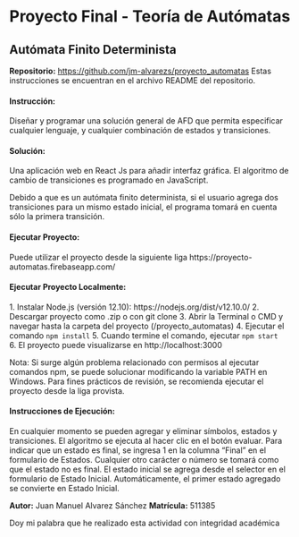 <h1>Proyecto Final - Teoría de Autómatas</h1>
<h2>Autómata Finito Determinista</h2>

<b>Repositorio:</b> https://github.com/jm-alvarezs/proyecto_automatas
Estas instrucciones se encuentran en el archivo README del repositorio.

<h4>Instrucción:</h4>
Diseñar y programar una solución general de AFD que permita especificar cualquier lenguaje, y cualquier combinación de estados y transiciones.

<h4>Solución:</h4>
Una aplicación web en React Js para añadir interfaz gráfica. El algoritmo de cambio de transiciones es programado en JavaScript.

Debido a que es un autómata finito determinista, si el usuario agrega dos transiciones para un mismo estado inicial, el programa tomará en cuenta sólo la primera transición.

<h4>Ejecutar Proyecto:</h4>
Puede utilizar el proyecto desde la siguiente liga
https://proyecto-automatas.firebaseapp.com/

<h4>Ejecutar Proyecto Localmente:</h4>
1. Instalar Node.js (versión 12.10): https://nodejs.org/dist/v12.10.0/ 
2. Descargar proyecto como .zip o con git clone 
3. Abrir la Terminal o CMD y navegar hasta la carpeta del proyecto (/proyecto_automatas) 
4. Ejecutar el comando <code>npm install</code> 
5. Cuando termine el comando, ejecutar <code>npm start </code>
6. El proyecto puede visualizarse en http://localhost:3000

Nota: Si surge algún problema relacionado con permisos al ejecutar comandos npm, se puede solucionar modificando la variable PATH en Windows. Para fines prácticos de revisión, se recomienda ejecutar el proyecto desde la liga provista.
 
<h4>Instrucciones de Ejecución:</h4>
En cualquier momento se pueden agregar y eliminar símbolos, estados y transiciones. El algoritmo se ejecuta al hacer clic en el botón evaluar.
Para indicar que un estado es final, se ingresa 1 en la columna “Final” en el formulario de Estados. Cualquier otro carácter o número se tomará como que el estado no es final.
El estado inicial se agrega desde el selector en el formulario de Estado Inicial. Automáticamente, el primer estado agregado se convierte en Estado Inicial.

<b>Autor:</b> Juan Manuel Alvarez Sánchez
<b>Matrícula:</b> 511385

Doy mi palabra que he realizado esta actividad con integridad académica
